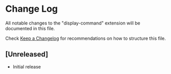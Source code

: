 # Change Log

All notable changes to the "display-command" extension will be documented in this file.

Check [Keep a Changelog](http://keepachangelog.com/) for recommendations on how to structure this file.

## [Unreleased]

- Initial release